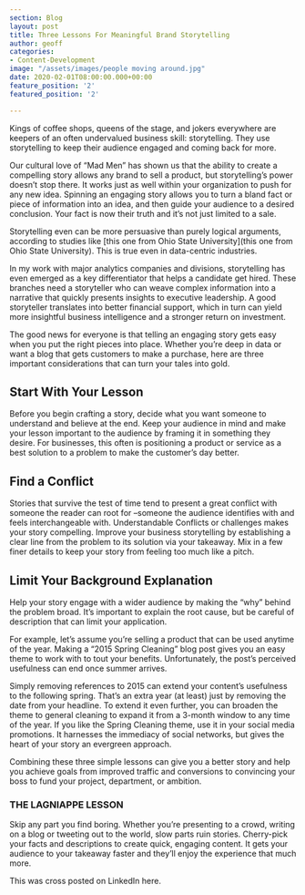 ```yaml
---
section: Blog
layout: post
title: Three Lessons For Meaningful Brand Storytelling
author: geoff
categories:
- Content-Development
image: "/assets/images/people moving around.jpg"
date: 2020-02-01T08:00:00.000+00:00
feature_position: '2'
featured_position: '2'

---
```

Kings of coffee shops, queens of the stage, and jokers everywhere are keepers of an often undervalued business skill: storytelling. They use storytelling to keep their audience engaged and coming back for more.

Our cultural love of “Mad Men” has shown us that the ability to create a compelling story allows any brand to sell a product, but storytelling’s power doesn’t stop there. It works just as well within your organization to push for any new idea. Spinning an engaging story allows you to turn a bland fact or piece of information into an idea, and then guide your audience to a desired conclusion. Your fact is now their truth and it’s not just limited to a sale.

Storytelling even can be more persuasive than purely logical arguments, according to studies like [this one from Ohio State University](this one from Ohio State University). This is true even in data-centric industries.

In my work with major analytics companies and divisions, storytelling has even emerged as a key differentiator that helps a candidate get hired. These branches need a storyteller who can weave complex information into a narrative that quickly presents insights to executive leadership. A good storyteller translates into better financial support, which in turn can yield more insightful business intelligence and a stronger return on investment.

The good news for everyone is that telling an engaging story gets easy when you put the right pieces into place. Whether you’re deep in data or want a blog that gets customers to make a purchase, here are three important considerations that can turn your tales into gold.  

## Start With Your Lesson

Before you begin crafting a story, decide what you want someone to understand and believe at the end. Keep your audience in mind and make your lesson important to the audience by framing it in something they desire. For businesses, this often is positioning a product or service as a best solution to a problem to make the customer’s day better.

## Find a Conflict

Stories that survive the test of time tend to present a great conflict with someone the reader can root for –someone the audience identifies with and feels interchangeable with. Understandable Conflicts or challenges makes your story compelling. Improve your business storytelling by establishing a clear line from the problem to its solution via your takeaway. Mix in a few finer details to keep your story from feeling too much like a pitch.

## Limit Your Background Explanation

Help your story engage with a wider audience by making the “why” behind the problem broad. It’s important to explain the root cause, but be careful of description that can limit your application.

For example, let’s assume you’re selling a product that can be used anytime of the year. Making a “2015 Spring Cleaning” blog post gives you an easy theme to work with to tout your benefits. Unfortunately, the post’s perceived usefulness can end once summer arrives.

Simply removing references to 2015 can extend your content’s usefulness to the following spring. That’s an extra year (at least) just by removing the date from your headline. To extend it even further, you can broaden the theme to general cleaning to expand it from a 3-month window to any time of the year. If you like the Spring Cleaning theme, use it in your social media promotions. It harnesses the immediacy of social networks, but gives the heart of your story an evergreen approach.

Combining these three simple lessons can give you a better story and help you achieve goals from improved traffic and conversions to convincing your boss to fund your project, department, or ambition.

### THE LAGNIAPPE LESSON
Skip any part you find boring. Whether you’re presenting to a crowd, writing on a blog or tweeting out to the world, slow parts ruin stories. Cherry-pick your facts and descriptions to create quick, engaging content. It gets your audience to your takeaway faster and they’ll enjoy the experience that much more.

This was cross posted on LinkedIn here.